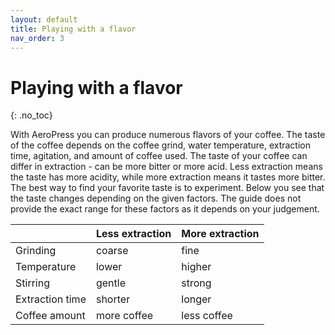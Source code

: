 ```yaml
---
layout: default
title: Playing with a flavor
nav_order: 3
---
```


# Playing with a flavor
{: .no_toc}

With AeroPress you can produce numerous flavors of your coffee. The taste of the coffee depends on the coffee grind, water temperature, extraction time, agitation, and amount of coffee used. The taste of your coffee can differ in extraction - can be more bitter or more acid. Less extraction means the taste has more acidity, while more extraction means it tastes more bitter. The best way to find your favorite taste is to experiment. Below you see that the taste changes depending on the given factors. The guide does not provide the exact range for these factors as it depends on your judgement.

 |          |Less extraction | More extraction
 |----------|----------------|-----------------
 | Grinding | coarse         | fine
 |Temperature|	lower	| higher
 |Stirring|	gentle	|strong
|Extraction time  |	shorter |	longer
|Coffee amount |	more coffee	|less coffee
